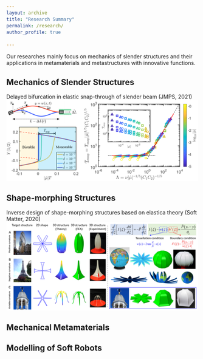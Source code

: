 ```yaml
---
layout: archive
title: "Research Summary"
permalink: /research/
author_profile: true

---
```


Our researches mainly focus on mechanics of slender structures and their applications in metamaterials and metastructures with innovative functions.

Mechanics of Slender Structures
--------
Delayed bifurcation in elastic snap-through of slender beam (JMPS, 2021)
![Dynamic Snap-throgh](/figures/JMPS2021_DynamicSnapthrogh.png "JMPS2021")


Shape-morphing Structures
--------
Inverse design of shape-morphing structures based on elastica theory (Soft Matter, 2020)
![Shape-morphing](/figures/SoftMatter2021_ShapeMorphing.png "SoftMatter2020")


Mechanical Metamaterials
--------




Modelling of Soft Robots
--------



